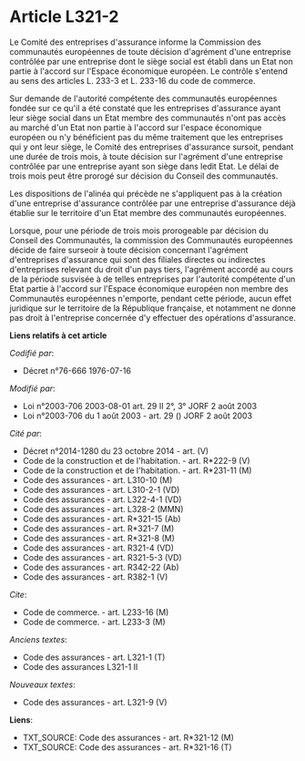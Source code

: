 # Article L321-2

Le Comité des entreprises d'assurance informe la Commission des communautés européennes de toute décision d'agrément d'une
entreprise contrôlée par une entreprise dont le siège social est établi dans un Etat non partie à l'accord sur l'Espace
économique européen. Le contrôle s'entend au sens des articles L. 233-3 et L. 233-16 du code de commerce.

Sur demande de l'autorité compétente des communautés européennes fondée sur ce qu'il a été constaté que les entreprises
d'assurance ayant leur siège social dans un Etat membre des communautés n'ont pas accès au marché d'un Etat non partie à
l'accord sur l'espace économique européen ou n'y bénéficient pas du même traitement que les entreprises qui y ont leur siège,
le Comité des entreprises d'assurance sursoit, pendant une durée de trois mois, à toute décision sur l'agrément d'une
entreprise contrôlée par une entreprise ayant son siège dans ledit Etat. Le délai de trois mois peut être prorogé sur
décision du Conseil des communautés.

Les dispositions de l'alinéa qui précède ne s'appliquent pas à la création d'une entreprise d'assurance contrôlée par une
entreprise d'assurance déjà établie sur le territoire d'un Etat membre des communautés européennes.

Lorsque, pour une période de trois mois prorogeable par décision du Conseil des Communautés, la commission des Communautés
européennes décide de faire surseoir à toute décision concernant l'agrément d'entreprises d'assurance qui sont des filiales
directes ou indirectes d'entreprises relevant du droit d'un pays tiers, l'agrément accordé au cours de la période susvisée à
de telles entreprises par l'autorité compétente d'un Etat partie à l'accord sur l'Espace économique européen non membre des
Communautés européennes n'emporte, pendant cette période, aucun effet juridique sur le territoire de la République française,
et notamment ne donne pas droit à l'entreprise concernée d'y effectuer des opérations d'assurance.

**Liens relatifs à cet article**

_Codifié par_:

  - Décret n°76-666 1976-07-16

_Modifié par_:

  - Loi n°2003-706 2003-08-01 art. 29 II 2°, 3° JORF 2 août 2003
  - Loi n°2003-706 du 1 août 2003 - art. 29 () JORF 2 août 2003

_Cité par_:

  - Décret n°2014-1280 du 23 octobre 2014 - art. (V)
  - Code de la construction et de l'habitation. - art. R*222-9 (V)
  - Code de la construction et de l'habitation. - art. R*231-11 (M)
  - Code des assurances - art. L310-10 (M)
  - Code des assurances - art. L310-2-1 (VD)
  - Code des assurances - art. L322-4-1 (VD)
  - Code des assurances - art. L328-2 (MMN)
  - Code des assurances - art. R*321-15 (Ab)
  - Code des assurances - art. R*321-7 (M)
  - Code des assurances - art. R*321-8 (M)
  - Code des assurances - art. R321-4 (VD)
  - Code des assurances - art. R321-5-3 (VD)
  - Code des assurances - art. R342-22 (Ab)
  - Code des assurances - art. R382-1 (V)

_Cite_:

  - Code de commerce. - art. L233-16 (M)
  - Code de commerce. - art. L233-3 (M)

_Anciens textes_:

  - Code des assurances - art. L321-1 (T)
  - Code des assurances L321-1 II

_Nouveaux textes_:

  - Code des assurances - art. L321-9 (V)

**Liens**:

  - TXT_SOURCE: Code des assurances - art. R*321-12 (M)
  - TXT_SOURCE: Code des assurances - art. R*321-16 (T)
